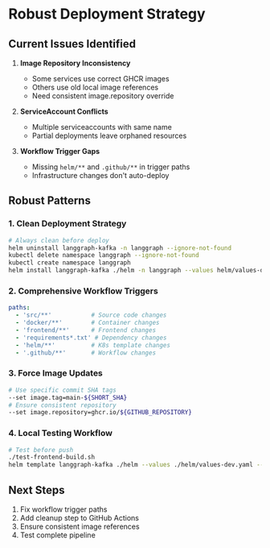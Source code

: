 # Robust Deployment Strategy

## Current Issues Identified

1. **Image Repository Inconsistency**
   - Some services use correct GHCR images
   - Others use old local image references
   - Need consistent image.repository override

2. **ServiceAccount Conflicts**  
   - Multiple serviceaccounts with same name
   - Partial deployments leave orphaned resources

3. **Workflow Trigger Gaps**
   - Missing `helm/**` and `.github/**` in trigger paths
   - Infrastructure changes don't auto-deploy

## Robust Patterns

### 1. Clean Deployment Strategy
```bash
# Always clean before deploy
helm uninstall langgraph-kafka -n langgraph --ignore-not-found
kubectl delete namespace langgraph --ignore-not-found
kubectl create namespace langgraph
helm install langgraph-kafka ./helm -n langgraph --values helm/values-dev.yaml
```

### 2. Comprehensive Workflow Triggers
```yaml
paths:
  - 'src/**'           # Source code changes
  - 'docker/**'        # Container changes  
  - 'frontend/**'      # Frontend changes
  - 'requirements*.txt' # Dependency changes
  - 'helm/**'          # K8s template changes
  - '.github/**'       # Workflow changes
```

### 3. Force Image Updates
```bash
# Use specific commit SHA tags
--set image.tag=main-${SHORT_SHA}
# Ensure consistent repository
--set image.repository=ghcr.io/${GITHUB_REPOSITORY}
```

### 4. Local Testing Workflow
```bash
# Test before push
./test-frontend-build.sh
helm template langgraph-kafka ./helm --values ./helm/values-dev.yaml --dry-run
```

## Next Steps
1. Fix workflow trigger paths
2. Add cleanup step to GitHub Actions
3. Ensure consistent image references
4. Test complete pipeline